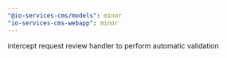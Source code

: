 ```yaml
---
"@io-services-cms/models": minor
"io-services-cms-webapp": minor
---
```


intercept request review handler to perform automatic validation
